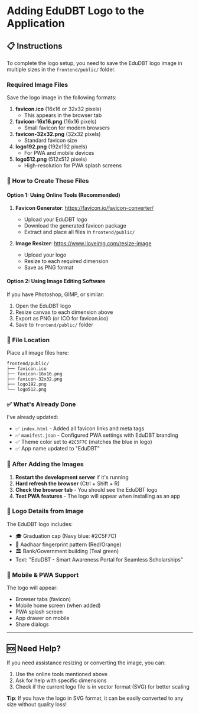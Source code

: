 # Adding EduDBT Logo to the Application

## 📋 Instructions

To complete the logo setup, you need to save the EduDBT logo image in multiple sizes in the `frontend/public/` folder.

### Required Image Files

Save the logo image in the following formats:

1. **favicon.ico** (16x16 or 32x32 pixels)
   - This appears in the browser tab
2. **favicon-16x16.png** (16x16 pixels)
   - Small favicon for modern browsers
3. **favicon-32x32.png** (32x32 pixels)
   - Standard favicon size
4. **logo192.png** (192x192 pixels)
   - For PWA and mobile devices
5. **logo512.png** (512x512 pixels)
   - High-resolution for PWA splash screens

### 🔧 How to Create These Files

#### Option 1: Using Online Tools (Recommended)

1. **Favicon Generator**: https://favicon.io/favicon-converter/

   - Upload your EduDBT logo
   - Download the generated favicon package
   - Extract and place all files in `frontend/public/`

2. **Image Resizer**: https://www.iloveimg.com/resize-image
   - Upload your logo
   - Resize to each required dimension
   - Save as PNG format

#### Option 2: Using Image Editing Software

If you have Photoshop, GIMP, or similar:

1. Open the EduDBT logo
2. Resize canvas to each dimension above
3. Export as PNG (or ICO for favicon.ico)
4. Save to `frontend/public/` folder

### 📁 File Location

Place all image files here:

```
frontend/public/
├── favicon.ico
├── favicon-16x16.png
├── favicon-32x32.png
├── logo192.png
└── logo512.png
```

### ✅ What's Already Done

I've already updated:

- ✅ `index.html` - Added all favicon links and meta tags
- ✅ `manifest.json` - Configured PWA settings with EduDBT branding
- ✅ Theme color set to `#2C5F7C` (matches the blue in logo)
- ✅ App name updated to "EduDBT"

### 🚀 After Adding the Images

1. **Restart the development server** if it's running
2. **Hard refresh the browser** (Ctrl + Shift + R)
3. **Check the browser tab** - You should see the EduDBT logo
4. **Test PWA features** - The logo will appear when installing as an app

### 🎨 Logo Details from Image

The EduDBT logo includes:

- 🎓 Graduation cap (Navy blue: #2C5F7C)
- 🔴 Aadhaar fingerprint pattern (Red/Orange)
- 🏛️ Bank/Government building (Teal green)
- Text: "EduDBT - Smart Awareness Portal for Seamless Scholarships"

### 📱 Mobile & PWA Support

The logo will appear:

- Browser tabs (favicon)
- Mobile home screen (when added)
- PWA splash screen
- App drawer on mobile
- Share dialogs

---

## 🆘 Need Help?

If you need assistance resizing or converting the image, you can:

1. Use the online tools mentioned above
2. Ask for help with specific dimensions
3. Check if the current logo file is in vector format (SVG) for better scaling

**Tip**: If you have the logo in SVG format, it can be easily converted to any size without quality loss!
